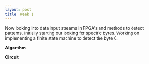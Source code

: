 ```yaml
---
layout: post
title: Week 1
---
```


Now looking into data input streams in FPGA's and methods to detect patterns.  Initially starting out looking for specific bytes.  Working on implementing a finite state machine to detect the byte 0.

<b>Algorithm</b>
<img src="">

<b>Circuit</b>
<img src="">
